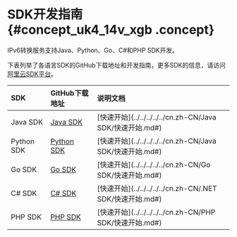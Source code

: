 # SDK开发指南 {#concept_uk4_14v_xgb .concept}

IPv6转换服务支持Java、Python、Go、C\#和PHP SDK开发。

下表列举了各语言SDK的GitHub下载地址和开发指南，更多SDK的信息，请访问[阿里云SDK平台](https://developer.aliyun.com/sdk)。

|SDK|GitHub下载地址|说明文档|
|:--|:---------|:---|
|Java SDK|[Java SDK](https://github.com/aliyun/aliyun-openapi-java-sdk/tree/master/aliyun-java-sdk-vpc)|[快速开始](../../../../../cn.zh-CN/Java SDK/快速开始.md#)|
|Python SDK|[Python SDK](https://github.com/aliyun/aliyun-openapi-python-sdk/tree/master/aliyun-python-sdk-vpc)|[快速开始](../../../../../cn.zh-CN/Java SDK/快速开始.md#)|
|Go SDK|[Go SDK](https://github.com/aliyun/alibaba-cloud-sdk-go/tree/master/services/vpc)|[快速开始](../../../../../cn.zh-CN/Go SDK/快速开始.md#)|
|C\# SDK|[C\# SDK](https://github.com/aliyun/aliyun-openapi-net-sdk/tree/master/aliyun-net-sdk-vpc)|[快速开始](../../../../../cn.zh-CN/.NET SDK/快速开始.md#)|
|PHP SDK|[PHP SDK](https://github.com/aliyun/aliyun-openapi-php-sdk/tree/master/aliyun-php-sdk-vpc)|[快速开始](../../../../../cn.zh-CN/PHP SDK/快速开始.md#)|


